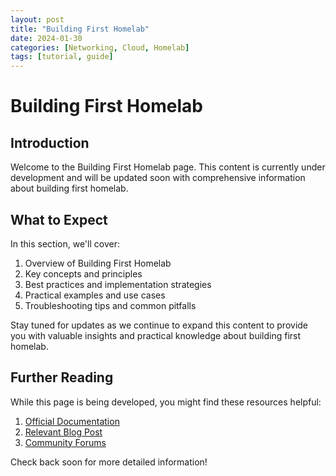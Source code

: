 ```yaml
---
layout: post
title: "Building First Homelab"
date: 2024-01-30
categories: [Networking, Cloud, Homelab]
tags: [tutorial, guide]
---
```


# Building First Homelab

## Introduction

Welcome to the Building First Homelab page. This content is currently under development and will be updated soon with comprehensive information about building first homelab.

## What to Expect

In this section, we'll cover:

1. Overview of Building First Homelab
2. Key concepts and principles
3. Best practices and implementation strategies
4. Practical examples and use cases
5. Troubleshooting tips and common pitfalls

Stay tuned for updates as we continue to expand this content to provide you with valuable insights and practical knowledge about building first homelab.

## Further Reading

While this page is being developed, you might find these resources helpful:

1. [Official Documentation](https://example.com)
2. [Relevant Blog Post](https://example.com/blog)
3. [Community Forums](https://example.com/forum)

Check back soon for more detailed information!
